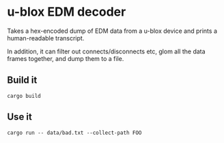 # u-blox EDM decoder

Takes a hex-encoded dump of EDM data from a u-blox device and prints a human-readable
transcript.

In addition, it can filter out connects/disconnects etc, glom all the data frames together,
and dump them to a file.

## Build it

`cargo build`

## Use it

`cargo run -- data/bad.txt --collect-path FOO`



